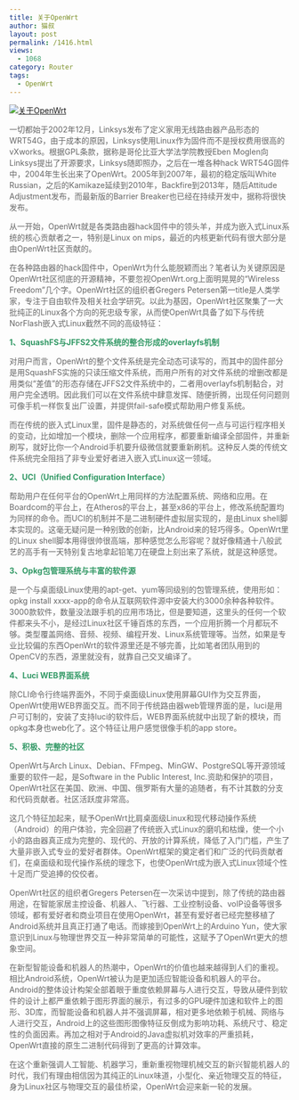 ```yaml
---
title: 关于OpenWrt
author: 猫叔
layout: post
permalink: /1416.html
views:
  - 1068
category: Router
tags:
  - OpenWrt
---
```

<p style="color: #666666;">
  <a href="http://cache.maoshu.cc//wp-content/uploads/sinapicv2-backup/1416-ww4-bmiddle-a316108djw1envkdcoymjj208h04vglv.jpg" target="_blank"><img class=" aligncenter" src="http://cache.maoshu.cc//wp-content/uploads/sinapicv2-backup/1416-ww4-large-a316108djw1envkdcoymjj208h04vglv.jpg" alt="关于OpenWrt" /></a>
</p>

<p style="color: #666666;">
  一切都始于2002年12月，Linksys发布了定义家用无线路由器产品形态的WRT54G，由于成本的原因，Linksys使用Linux作为固件而不是授权费用很高的vXworks。根据GPL条款，据称是哥伦比亚大学法学院教授Eben Moglen向Linksys提出了开源要求，Linksys随即照办，之后在一堆各种hack WRT54G固件中，2004年生长出来了OpenWrt。2005年到2007年，最初的稳定版叫White Russian，之后的Kamikaze延续到2010年，Backfire到2013年，随后Attitude Adjustment发布，而最新版的Barrier Breaker也已经在持续开发中，据称将很快发布。
</p>

<p style="color: #666666;">
  从一开始，OpenWrt就是各类路由器hack固件中的领头羊，并成为嵌入式Linux系统的核心贡献者之一，特别是Linux on mips，最近的内核更新代码有很大部分是由OpenWrt社区贡献的。
</p>

<p style="color: #666666;">
  在各种路由器的hack固件中，OpenWrt为什么能脱颖而出？笔者认为关键原因是OpenWrt社区彻底的开源精神，不要忽视OpenWrt.org上面明晃晃的“Wireless Freedom”几个字。OpenWrt社区的组织者Gregers Petersen第一title是人类学家，专注于自由软件及相关社会学研究。以此为基因，OpenWrt社区聚集了一大批纯正的Linux各个方向的死忠级专家，从而使OpenWrt具备了如下与传统NorFlash嵌入式Linux截然不同的高级特征：
</p>

<p style="color: #666666;">
  <strong style="font-style: inherit;"><span style="font-weight: inherit; font-style: inherit; color: #339966;">1、SquashFS与JFFS2文件系统的整合形成的overlayfs机制</span></strong>
</p>

<p style="color: #666666;">
  对用户而言，OpenWrt的整个文件系统是完全动态可读写的，而其中的固件部分是用SquashFS实施的只读压缩文件系统，而用户所有的对文件系统的增删改都是用类似“差值”的形态存储在JFFS2文件系统中的，二者用overlayfs机制黏合，对用户完全透明。因此我们可以在文件系统中肆意发挥、随便折腾，出现任何问题则可像手机一样恢复出厂设置，并提供fail-safe模式帮助用户修复系统。
</p>

<p style="color: #666666;">
  而在传统的嵌入式Linux里，固件是静态的，对系统做任何一点与可运行程序相关的变动，比如增加一个模块，删除一个应用程序，都要重新编译全部固件，并重新刷写，就好比你一个Android手机要升级微信就要重新刷机。这种反人类的传统文件系统完全阻挡了非专业爱好者进入嵌入式Linux这一领域。
</p>

<p style="color: #666666;">
  <strong style="font-style: inherit;"><span style="font-weight: inherit; font-style: inherit; color: #339966;">2、UCI（Unified Configuration Interface）</span></strong>
</p>

<p style="color: #666666;">
  帮助用户在任何平台的OpenWrt上用同样的方法配置系统、网络和应用。在Boardcom的平台上，在Atheros的平台上，甚至x86的平台上，修改系统配置均为同样的命令。而UCI的机制并不是二进制硬件虚拟层实现的，是由Linux shell脚本实现的。这毫无疑问是一种别致的创新，比Android来的轻巧得多。OpenWrt里的Linux shell脚本用得很帅很高端，那种感觉怎么形容呢？就好像精通十八般武艺的高手有一天特别复古地拿起铅笔刀在硬盘上刻出来了系统，就是这种感觉。
</p>

<p style="color: #666666;">
  <strong style="font-style: inherit;"><span style="font-weight: inherit; font-style: inherit; color: #339966;">3、Opkg包管理系统与丰富的软件源</span></strong>
</p>

<p style="color: #666666;">
  是一个与桌面级Linux使用的apt-get、yum等同级别的包管理系统，使用形如：opkg install xxxx-app的命令从互联网软件源中安装大约3000余种各种软件。3000款软件，数量没法跟手机的应用市场比，但是要知道，这里头的任何一个软件都来头不小，是经过Linux社区千锤百炼的东西，一个应用折腾一个月都玩不够。类型覆盖网络、音频、视频、编程开发、Linux系统管理等。当然，如果是专业比较偏的东西OpenWrt的软件源里还是不够完善，比如笔者团队用到的OpenCV的东西，源里就没有，就靠自己交叉编译了。
</p>

<p style="color: #666666;">
  <strong style="font-style: inherit;"><span style="font-weight: inherit; font-style: inherit; color: #339966;">4、Luci WEB界面系统</span></strong>
</p>

<p style="color: #666666;">
  除CLI命令行终端界面外，不同于桌面级Linux使用屏幕GUI作为交互界面，OpenWrt使用WEB界面交互。而不同于传统路由器web管理界面的是，luci是用户可订制的，安装了支持luci的软件后，WEB界面系统就中出现了新的模块，而opkg本身也web化了。这个特征让用户感觉很像手机的app store。
</p>

<p style="color: #666666;">
  <strong style="font-style: inherit;"><span style="font-weight: inherit; font-style: inherit; color: #339966;">5、积极、完整的社区</span></strong>
</p>

<p style="color: #666666;">
  OpenWrt与Arch Linux、Debian、FFmpeg、MinGW、PostgreSQL等开源领域重要的软件一起，是Software in the Public Interest, Inc.资助和保护的项目，OpenWrt社区在美国、欧洲、中国、俄罗斯有大量的追随者，有不计其数的分支和代码贡献者。社区活跃度非常高。
</p>

<p style="color: #666666;">
  这几个特征加起来，赋予OpenWrt比肩桌面级Linux和现代移动操作系统（Android）的用户体验，完全回避了传统嵌入式Linux的磨叽和枯燥，使一个小小的路由器真正成为完整的、现代的、开放的计算系统，降低了入门门槛，产生了大量非嵌入式专业的爱好者群体。OpenWrt框架的奠定者们和广泛的代码贡献者们，在桌面级和现代操作系统的理念下，也使OpenWrt成为嵌入式Linux领域个性十足而广受追捧的佼佼者。
</p>

<p style="color: #666666;">
  OpenWrt社区的组织者Gregers Petersen在一次采访中提到，除了传统的路由器用途，在智能家居主控设备、机器人、飞行器、工业控制设备、voIP设备等很多领域，都有爱好者和商业项目在使用OpenWrt，甚至有爱好者已经完整移植了Android系统并且真正打通了电话。而嫁接到OpenWrt上的Arduino Yun，使大家意识到Linux与物理世界交互一种非常简单的可能性，这赋予了OpenWrt更大的想象空间。
</p>

<p style="color: #666666;">
  在新型智能设备和机器人的热潮中，OpenWrt的价值也越来越得到人们的重视。相比Android系统，OpenWrt被认为是更加适应智能设备和机器人的平台。Android的整体设计构架全部着眼于重度依赖屏幕与人进行交互，导致从硬件到软件的设计上都严重依赖于图形界面的展示，有过多的GPU硬件加速和软件上的图形、3D库，而智能设备和机器人并不强调屏幕，相对更多地依赖于机械、网络与人进行交互，Android上的这些图形图像特征反倒成为影响功耗、系统尺寸、稳定性的负面因素。再加之相对于Android的Java虚拟机对效率的严重损耗，OpenWrt直接的原生二进制代码得到了更高的计算效率。
</p>

<p style="color: #666666;">
  在这个重新强调人工智能、机器学习，重新重视物理机械交互的新兴智能机器人的时代，我们有理由相信因为其纯正的Linux味道，小型化、亲近物理交互的特征，身为Linux社区与物理交互的最佳桥梁，OpenWrt会迎来新一轮的发展。
</p>

